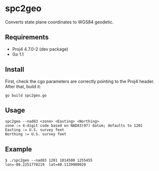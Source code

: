spc2geo
=======

Converts state plane coordinates to WGS84 geodetic.

Requirements
------------

* Proj4 4.7.0-2 (dev package)
* Go 1.1

Install
-------

First, check the cgo parameters are correctly pointing to the Proj4 header. After that, build it:

    go build spc2geo.go

Usage
-----

    spc2geo --nad83 <zone> <Easting> <Northing>
    zone := 4-digit code based on NAD83(97) datum; defaults to 1201
    Easting := U.S. survey feet
    Northing := U.S. survey feet

Example
-------

    $ ./spc2geo --nad83 1201 1014500 1255455
    lon=-88.2251778219	lat=40.1139980020


